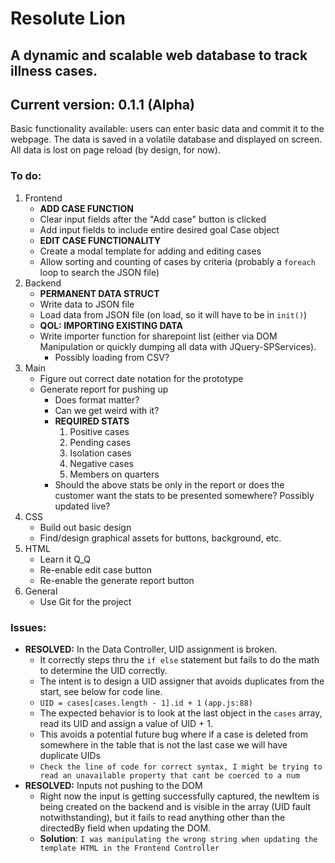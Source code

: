 # Resolute Lion

## A dynamic and scalable web database to track illness cases.

## Current version: 0.1.1 (Alpha)
Basic functionality available: users can enter basic data and commit it to the webpage. The data is saved in a volatile database and displayed on screen. All data is lost on page reload (by design, for now).

### To do:
1. Frontend
    - **ADD CASE FUNCTION**
    - Clear input fields after the "Add case" button is clicked
    - Add input fields to include entire desired goal Case object
    - **EDIT CASE FUNCTIONALITY**
    - Create a modal template for adding and editing cases
    - Allow sorting and counting of cases by criteria (probably a `foreach` loop to search the JSON file)
2. Backend
    - **PERMANENT DATA STRUCT**
    - Write data to JSON file
    - Load data from JSON file (on load, so it will have to be in `init()`)
    - **QOL: IMPORTING EXISTING DATA**
    - Write importer function for sharepoint list (either via DOM Manipulation or quickly dumping all data with JQuery-SPServices).
        - Possibly loading from CSV?
3. Main
    - Figure out correct date notation for the prototype
    - Generate report for pushing up
        - Does format matter?
        - Can we get weird with it?
        - **REQUIRED STATS**
            1. Positive cases
            2. Pending cases
            3. Isolation cases
            4. Negative cases
            5. Members on quarters
        - Should the above stats be only in the report or does the customer want the stats to be presented somewhere? Possibly updated live?
4. CSS
    - Build out basic design
    - Find/design graphical assets for buttons, background, etc.
5. HTML
    - Learn it Q_Q
    - Re-enable edit case button
    - Re-enable the generate report button
6. General
    - Use Git for the project

### Issues:
- **RESOLVED:** In the Data Controller, UID assignment is broken.
    - It correctly steps thru the `if else` statement but fails to do the math to determine the UID correctly.
    - The intent is to design a UID assigner that avoids duplicates from the start, see below for code line.
    - `UID = cases[cases.length - 1].id + 1` `(app.js:88)`
    - The expected behavior is to look at the last object in the `cases` array, read its UID and assign a value of UID + 1.
    - This avoids a potential future bug where if a case is deleted from somewhere in the table that is not the last case we will have duplicate UIDs
    - `Check the line of code for correct syntax, I might be trying to read an unavailable property that cant be coerced to a num`
- **RESOLVED:** Inputs not pushing to the DOM
    - Right now the input is getting successfully captured, the newItem is being created on the backend and is visible in the array (UID fault notwithstanding), but it fails to read anything other than the directedBy field when updating the DOM. 
    - **Solution**: `I was manipulating the wrong string when updating the template HTML in the Frontend Controller`
